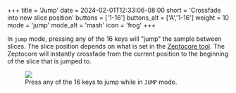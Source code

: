 +++
title = 'Jump'
date = 2024-02-01T12:33:06-08:00
short = 'Crossfade into new slice position'
buttons = ['1-16']
buttons_alt = ['A','1-16']
weight = 10
mode = 'jump'
mode_alt = 'mash'
icon = 'frog'
+++

In `jump` mode, pressing any of the 16 keys will "jump" the sample between slices. The slice position depends on what is set in the [Zeptocore tool](https://tool.zeptocore.com). The Zeptocore will instantly crossfade from the current position to the beginning of the slice that is jumped to.


<figure class="imgcombo">
<img loading="lazy" src="/img/jump.webp">
<figcaption>Press any of the 16 keys to jump while in <code>JUMP</code> mode.</figcaption>
</figure>
